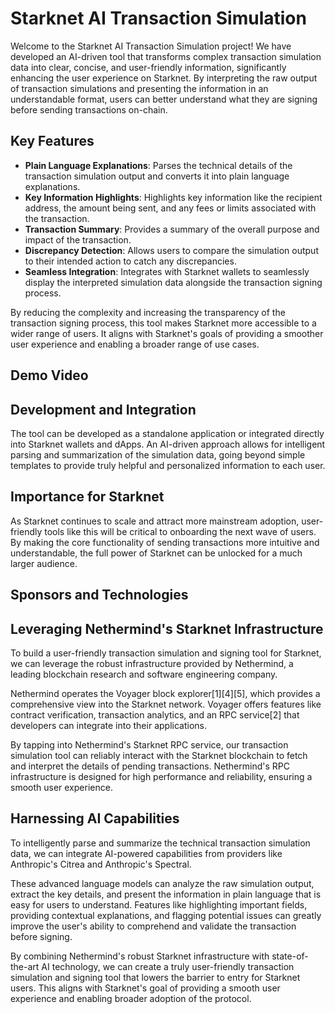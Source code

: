 # Starknet AI Transaction Simulation

Welcome to the Starknet AI Transaction Simulation project! We have developed an AI-driven tool that transforms complex transaction simulation data into clear, concise, and user-friendly information, significantly enhancing the user experience on Starknet. By interpreting the raw output of transaction simulations and presenting the information in an understandable format, users can better understand what they are signing before sending transactions on-chain.

## Key Features

- **Plain Language Explanations**: Parses the technical details of the transaction simulation output and converts it into plain language explanations.
- **Key Information Highlights**: Highlights key information like the recipient address, the amount being sent, and any fees or limits associated with the transaction.
- **Transaction Summary**: Provides a summary of the overall purpose and impact of the transaction.
- **Discrepancy Detection**: Allows users to compare the simulation output to their intended action to catch any discrepancies.
- **Seamless Integration**: Integrates with Starknet wallets to seamlessly display the interpreted simulation data alongside the transaction signing process.

By reducing the complexity and increasing the transparency of the transaction signing process, this tool makes Starknet more accessible to a wider range of users. It aligns with Starknet's goals of providing a smoother user experience and enabling a broader range of use cases.

## Demo Video 

## Development and Integration

The tool can be developed as a standalone application or integrated directly into Starknet wallets and dApps. An AI-driven approach allows for intelligent parsing and summarization of the simulation data, going beyond simple templates to provide truly helpful and personalized information to each user.

## Importance for Starknet

As Starknet continues to scale and attract more mainstream adoption, user-friendly tools like this will be critical to onboarding the next wave of users. By making the core functionality of sending transactions more intuitive and understandable, the full power of Starknet can be unlocked for a much larger audience.

## Sponsors and Technologies

## Leveraging Nethermind's Starknet Infrastructure

To build a user-friendly transaction simulation and signing tool for Starknet, we can leverage the robust infrastructure provided by Nethermind, a leading blockchain research and software engineering company.

Nethermind operates the Voyager block explorer[1][4][5], which provides a comprehensive view into the Starknet network. Voyager offers features like contract verification, transaction analytics, and an RPC service[2] that developers can integrate into their applications.

By tapping into Nethermind's Starknet RPC service, our transaction simulation tool can reliably interact with the Starknet blockchain to fetch and interpret the details of pending transactions. Nethermind's RPC infrastructure is designed for high performance and reliability, ensuring a smooth user experience.

## Harnessing AI Capabilities

To intelligently parse and summarize the technical transaction simulation data, we can integrate AI-powered capabilities from providers like Anthropic's Citrea and Anthropic's Spectral.

These advanced language models can analyze the raw simulation output, extract the key details, and present the information in plain language that is easy for users to understand. Features like highlighting important fields, providing contextual explanations, and flagging potential issues can greatly improve the user's ability to comprehend and validate the transaction before signing.

By combining Nethermind's robust Starknet infrastructure with state-of-the-art AI technology, we can create a truly user-friendly transaction simulation and signing tool that lowers the barrier to entry for Starknet users. This aligns with Starknet's goal of providing a smooth user experience and enabling broader adoption of the protocol.